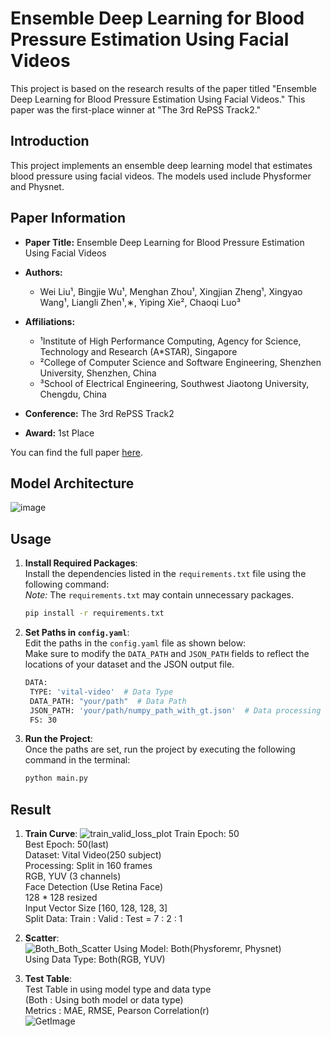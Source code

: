 # Ensemble Deep Learning for Blood Pressure Estimation Using Facial Videos

This project is based on the research results of the paper titled "Ensemble Deep Learning for Blood Pressure Estimation Using Facial Videos." This paper was the first-place winner at "The 3rd RePSS Track2."

## Introduction

This project implements an ensemble deep learning model that estimates blood pressure using facial videos. The models used include Physformer and Physnet.

## Paper Information

- **Paper Title:** Ensemble Deep Learning for Blood Pressure Estimation Using Facial Videos
- **Authors:**
  - Wei Liu¹, Bingjie Wu¹, Menghan Zhou¹, Xingjian Zheng¹, Xingyao Wang¹, Liangli Zhen¹,∗, Yiping Xie², Chaoqi Luo³

- **Affiliations:**
  - ¹Institute of High Performance Computing, Agency for Science, Technology and Research (A*STAR), Singapore
  - ²College of Computer Science and Software Engineering, Shenzhen University, Shenzhen, China
  - ³School of Electrical Engineering, Southwest Jiaotong University, Chengdu, China

- **Conference:** The 3rd RePSS Track2
- **Award:** 1st Place

You can find the full paper [here](https://liangli-zhen.github.io/assets/pdf/RePPS_BP.pdf).

## Model Architecture
![image](https://github.com/user-attachments/assets/a011e1c3-7a4e-459d-bffa-3dc905df0a76)

## Usage

1. **Install Required Packages**:  
   Install the dependencies listed in the `requirements.txt` file using the following command:  
   *Note:* The `requirements.txt` may contain unnecessary packages.
   ```bash
   pip install -r requirements.txt

2. **Set Paths in `config.yaml`**:  
   Edit the paths in the `config.yaml` file as shown below:  
   Make sure to modify the `DATA_PATH` and `JSON_PATH` fields to reflect the locations of your dataset and the JSON output file.
   ```bash
   DATA:
    TYPE: 'vital-video'  # Data Type
    DATA_PATH: "your/path"  # Data Path
    JSON_PATH: 'your/path/numpy_path_with_gt.json'  # Data processing save path (including the JSON file name).
    FS: 30

3. **Run the Project**:  
   Once the paths are set, run the project by executing the following command in the terminal:
   ```bash
   python main.py


## Result

1. **Train Curve**:
   ![train_valid_loss_plot](https://github.com/user-attachments/assets/32dc0d61-632a-4ec6-8152-d3f02c5b8e94)
  Train Epoch: 50  
  Best Epoch: 50(last)  
  Dataset: Vital Video(250 subject)  
  Processing: Split in 160 frames  
              RGB, YUV (3 channels)  
              Face Detection (Use Retina Face)  
              128 * 128 resized  
              Input Vector Size [160, 128, 128, 3]   
  Split Data: Train : Valid : Test = 7 : 2 : 1  

   
2. **Scatter**:  
   ![Both_Both_Scatter](https://github.com/user-attachments/assets/8c2903a7-5db9-4b3f-93f3-41ee08554ad9)
  Using Model: Both(Physforemr, Physnet)  
  Using Data Type: Both(RGB, YUV)  

3. **Test Table**:  
   Test Table in using model type and data type  
   (Both : Using both model or data type)  
   Metrics : MAE, RMSE, Pearson Correlation(r)  
   ![GetImage](https://github.com/user-attachments/assets/36345414-9120-4ed3-be8d-f1866ac9561e)
